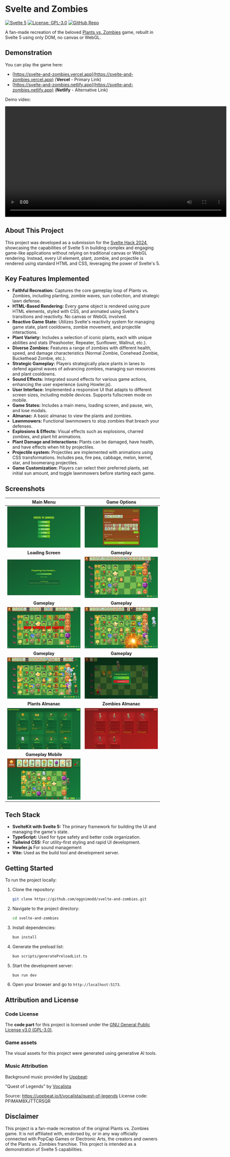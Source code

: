 # Svelte and Zombies

[![Svelte 5](https://img.shields.io/badge/Svelte-5-ff3e00?logo=svelte)](https://svelte.dev)
[![License: GPL-3.0](https://img.shields.io/badge/License-GPLv3-blue.svg)](https://www.gnu.org/licenses/gpl-3.0)
[![GitHub Repo](https://img.shields.io/github/stars/oggnimodd/svelte-and-zombies?style=social)](https://github.com/oggnimodd/svelte-and-zombies)

A fan-made recreation of the beloved [Plants vs. Zombies](https://www.ea.com/ea-studios/popcap/plants-vs-zombies) game, rebuilt in Svelte 5 using only DOM, no canvas or WebGL.

## Demonstration

You can play the game here:

- [https://svelte-and-zombies.vercel.app](https://svelte-and-zombies.vercel.app) (**Vercel** - Primary Link)
- [https://svelte-and-zombies.netlify.app](https://svelte-and-zombies.netlify.app) (**Netlify** - Alternative Link)

Demo video:

<video src="https://asset.cloudinary.com/dojzwv5b1/97605008f575d1738e183baa5bdbeedd" controls width="720"></video>

## About This Project

This project was developed as a submission for the [Svelte Hack 2024](https://hack.sveltesociety.dev/2024), showcasing the capabilities of Svelte 5 in building complex and engaging game-like applications without relying on traditional canvas or WebGL rendering. Instead, every UI element, plant, zombie, and projectile is rendered using standard HTML and CSS, leveraging the power of Svelte's 5.

## Key Features Implemented

- **Faithful Recreation:** Captures the core gameplay loop of Plants vs. Zombies, including planting, zombie waves, sun collection, and strategic lawn defense.
- **HTML-Based Rendering:** Every game object is rendered using pure HTML elements, styled with CSS, and animated using Svelte's transitions and reactivity. No canvas or WebGL involved.
- **Reactive Game State:** Utilizes Svelte's reactivity system for managing game state, plant cooldowns, zombie movement, and projectile interactions.
- **Plant Variety:** Includes a selection of iconic plants, each with unique abilities and stats (Peashooter, Repeater, Sunflower, Wallnut, etc.).
- **Diverse Zombies:** Features a range of zombies with different health, speed, and damage characteristics (Normal Zombie, Conehead Zombie, Buckethead Zombie, etc.).
- **Strategic Gameplay:** Players strategically place plants in lanes to defend against waves of advancing zombies, managing sun resources and plant cooldowns.
- **Sound Effects:** Integrated sound effects for various game actions, enhancing the user experience (using Howler.js).
- **User Interface:** Implemented a responsive UI that adapts to different screen sizes, including mobile devices. Supports fullscreen mode on mobile.
- **Game States:** Includes a main menu, loading screen, and pause, win, and lose modals.
- **Almanac:** A basic almanac to view the plants and zombies.
- **Lawnmowers:** Functional lawnmowers to stop zombies that breach your defenses.
- **Explosions & Effects:** Visual effects such as explosions, charred zombies, and plant hit animations.
- **Plant Damage and Interactions:** Plants can be damaged, have health, and have effects when hit by projectiles.
- **Projectile system:** Projectiles are implemented with animations using CSS transformations. Includes pea, fire pea, cabbage, melon, kernel, star, and boomerang projectiles.
- **Game Customization:** Players can select their preferred plants, set initial sun amount, and toggle lawnmowers before starting each game.

## Screenshots

|                  Main Menu                  |                Game Options                 |
| :-----------------------------------------: | :-----------------------------------------: |
|       ![Main Menu](sc/main-menu.png)        |    ![Game Options](sc/game-options.png)     |
|             **Loading Screen**              |                **Gameplay**                 |
|  ![Loading Screen](sc/loading-screen.png)   | ![Gameplay Screenshot 1](sc/gameplay-1.png) |
|                **Gameplay**                 |                **Gameplay**                 |
| ![Gameplay Screenshot 2](sc/gameplay-2.png) | ![Gameplay Screenshot 3](sc/gameplay-3.png) |
|                **Gameplay**                 |                **Gameplay**                 |
| ![Gameplay Screenshot 4](sc/gameplay-4.png) | ![Gameplay Screenshot 5](sc/gameplay-5.png) |
|             **Plants Almanac**              |             **Zombies Almanac**             |
|  ![Plants Almanac](sc/plants-almanac.png)   | ![Zombies Almanac](sc/zombies-almanac.png)  |
|             **Gameplay Mobile**             |                                             |
|  ![Plants Almanac](sc/gameplay-mobile.jpg)  |                                             |

## Tech Stack

- **SvelteKit with Svelte 5:** The primary framework for building the UI and managing the game's state.
- **TypeScript:** Used for type safety and better code organization.
- **Tailwind CSS:** For utility-first styling and rapid UI development.
- **Howler.js** For sound management
- **Vite:** Used as the build tool and development server.

## Getting Started

To run the project locally:

1.  Clone the repository:
    ```bash
    git clone https://github.com/oggnimodd/svelte-and-zombies.git
    ```
2.  Navigate to the project directory:
    ```bash
    cd svelte-and-zombies
    ```
3.  Install dependencies:
    ```bash
    bun install
    ```
4.  Generate the preload list:
    ```bash
    bun scripts/generatePreloadList.ts
    ```
5.  Start the development server:
    ```bash
    bun run dev
    ```
6.  Open your browser and go to `http://localhost:5173`.

## Attribution and License

### Code License

The **code part** for this project is licensed under the [GNU General Public License v3.0 (GPL-3.0)](https://www.gnu.org/licenses/gpl-3.0.en.html).

### Game assets

The visual assets for this project were generated using generative AI tools.

### Music Attribution

Background music provided by [Uppbeat](https://uppbeat.io):

"Quest of Legends" by [Vocalista](https://uppbeat.io/browse/artist/vocalista)

Source: https://uppbeat.io/t/vocalista/quest-of-legends
License code: PFIMAM8XJTTCRSQR

## Disclaimer

This project is a fan-made recreation of the original Plants vs. Zombies game. It is not affiliated with, endorsed by, or in any way officially connected with PopCap Games or Electronic Arts, the creators and owners of the Plants vs. Zombies franchise. This project is intended as a demonstration of Svelte 5 capabilities.
